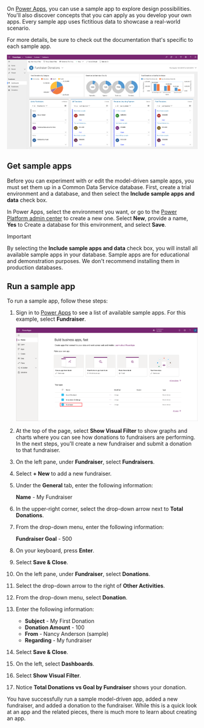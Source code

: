On [Power Apps](https://make.powerapps.com/?azure-portal=true), you can use a sample app to explore design possibilities. You'll also discover concepts that you can apply as you develop your own apps. Every sample app uses fictitious data to showcase a real-world scenario.

For more details, be sure to check out the documentation that's specific to each sample app.

![Fundraiser sample app](../media/updated-fundraiser-app1.png)

## Get sample apps

Before you can experiment with or edit the model-driven sample apps, you must set them up in a Common Data Service database. First, create a trial environment and a database, and then select the **Include sample apps and data** check box.

In Power Apps, select the environment you want, or go to the [Power Platform admin center](https://admin.powerplatform.microsoft.com/?azure-portal=true) to create a new one. Select **New**, provide a name, **Yes** to Create a database for this environment, and select **Save**.

> [!IMPORTANT]
> By selecting the **Include sample apps and data** check box, you will install all available sample apps in your database. Sample apps are for educational and demonstration purposes. We don't recommend installing them in production databases.

## Run a sample app

To run a sample app, follow these steps:

1. Sign in to [Power Apps](https://make.powerapps.com/?azure-portal=true) to see a list of available sample apps. For this example, select **Fundraiser**.

	![Fundraiser sample app](../media/updated-fundraiser-app2.png)

1. At the top of the page, select **Show Visual Filter** to show graphs and charts where you can see how donations to fundraisers are performing. In the next steps, you'll create a new fundraiser and submit a donation to that fundraiser.
1. On the left pane, under **Fundraiser**, select **Fundraisers**.
1. Select **+ New** to add a new fundraiser.
1. Under the **General** tab, enter the following information:

   **Name** - My Fundraiser

1. In the upper-right corner, select the drop-down arrow next to **Total Donations**.
1. From the drop-down menu, enter the following information:

   **Fundraiser Goal** - 500
   
1. On your keyboard, press **Enter**.
1. Select **Save & Close**.
1. On the left pane, under **Fundraiser**, select **Donations**.
1. Select the drop-down arrow to the right of **Other Activities**.
1. From the drop-down menu, select **Donation**.
1. Enter the following information:
	- **Subject** - My First Donation
	- **Donation Amount** - 100
	- **From** - Nancy Anderson (sample)
	- **Regarding** - My fundraiser
1. Select **Save & Close**.
1. On the left, select **Dashboards**.
1. Select **Show Visual Filter**.
1. Notice **Total Donations vs Goal by Fundraiser** shows your donation.

You have successfully run a sample model-driven app, added a new fundraiser, and added a donation to the fundraiser. While this is a quick look at an app and the related pieces, there is much more to learn about creating an app.
